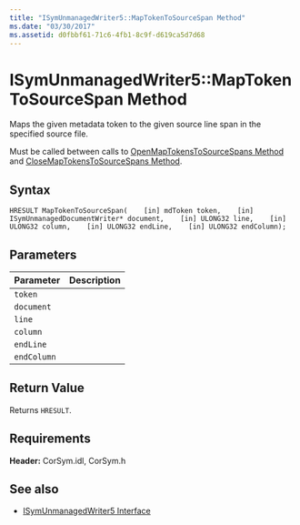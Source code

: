 ```yaml
---
title: "ISymUnmanagedWriter5::MapTokenToSourceSpan Method"
ms.date: "03/30/2017"
ms.assetid: d0fbbf61-71c6-4fb1-8c9f-d619ca5d7d68
---
```

# ISymUnmanagedWriter5::MapTokenToSourceSpan Method
Maps the given metadata token to the given source line span in the specified source file.  
  
 Must be called between calls to [OpenMapTokensToSourceSpans Method](../../../../docs/framework/unmanaged-api/diagnostics/isymunmanagedwriter5-openmaptokenstosourcespans-method.md) and [CloseMapTokensToSourceSpans Method](../../../../docs/framework/unmanaged-api/diagnostics/isymunmanagedwriter5-closemaptokenstosourcespans-method.md).  
  
## Syntax  
  
```idl  
HRESULT MapTokenToSourceSpan(    [in] mdToken token,    [in] ISymUnmanagedDocumentWriter* document,    [in] ULONG32 line,    [in] ULONG32 column,    [in] ULONG32 endLine,    [in] ULONG32 endColumn);  
```  
  
## Parameters  
  
|Parameter|Description|  
|---------------|-----------------|  
|`token`||  
|`document`||  
|`line`||  
|`column`||  
|`endLine`||  
|`endColumn`||  
  
## Return Value  
 Returns `HRESULT`.  
  
## Requirements  
 **Header:** CorSym.idl, CorSym.h  
  
## See also

- [ISymUnmanagedWriter5 Interface](../../../../docs/framework/unmanaged-api/diagnostics/isymunmanagedwriter5-interface.md)
